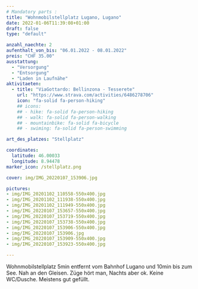 ```yaml
---
# Mandatory parts :
title: "Wohnmobilstellplatz Lugano, Lugano"
date: 2022-01-06T11:39:08+01:00
draft: false
type: "default"

anzahl_naechte: 2
aufenthalt_von_bis: "06.01.2022 - 08.01.2022"
preis: "CHF 35.00"
ausstattung:
  - "Versorgung"
  - "Entsorgung"
  - "Laden in Laufnähe"
aktivitaeten:
  - title: "ViaGottardo: Bellinzona - Tesserete"
    url: "https://www.strava.com/activities/6486278706"
    icon: "fa-solid fa-person-hiking"
    ## icons:
    ## - hike: fa-solid fa-person-hiking
    ## - walk: fa-solid fa-person-walking
    ## - mountainbike: fa-solid fa-bicycle
    ## - swiming: fa-solid fa-person-swimming

art_des_platzes: "Stellplatz"

coordinates:
  latitude: 46.00033
  longitude: 8.94478
marker_icon: /stellplatz.png

cover: img/IMG_20220107_153906.jpg

pictures: 
- img/IMG_20201102_110558-550x400.jpg
- img/IMG_20201102_111938-550x400.jpg
- img/IMG_20201102_111949-550x400.jpg
- img/IMG_20220107_153657-550x400.jpg
- img/IMG_20220107_153719-550x400.jpg
- img/IMG_20220107_153738-550x400.jpg
- img/IMG_20220107_153906-550x400.jpg
- img/IMG_20220107_153906.jpg
- img/IMG_20220107_153909-550x400.jpg
- img/IMG_20220107_153923-550x400.jpg

---
```

Wohnmobilstellplatz 5min entfernt vom Bahnhof Lugano und 10min bis zum See. Nah an den Gleisen. Züge hört man, Nachts aber ok. Keine WC/Dusche. Meistens gut gefüllt.